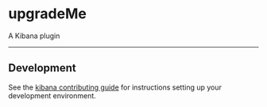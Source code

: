 # upgradeMe

A Kibana plugin

---

## Development

See the [kibana contributing guide](https://github.com/elastic/kibana/blob/main/CONTRIBUTING.md) for instructions setting up your development environment.
